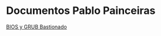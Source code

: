 # Documentos Pablo Painceiras

[BIOS y GRUB Bastionado](https://pablopainceiras.github.io/Proyectos-Bastionado/)

